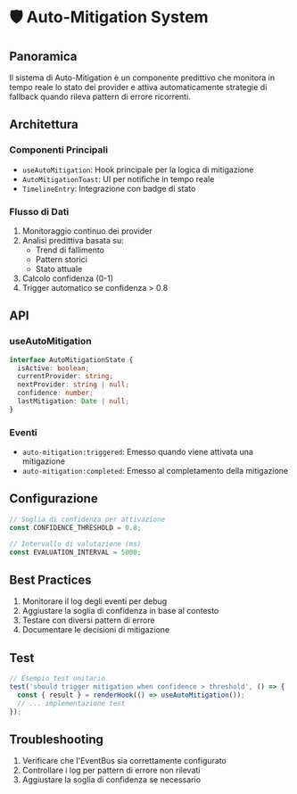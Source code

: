 # 🛡️ Auto-Mitigation System

## Panoramica
Il sistema di Auto-Mitigation è un componente predittivo che monitora in tempo reale lo stato dei provider e attiva automaticamente strategie di fallback quando rileva pattern di errore ricorrenti.

## Architettura

### Componenti Principali
- `useAutoMitigation`: Hook principale per la logica di mitigazione
- `AutoMitigationToast`: UI per notifiche in tempo reale
- `TimelineEntry`: Integrazione con badge di stato

### Flusso di Dati
1. Monitoraggio continuo dei provider
2. Analisi predittiva basata su:
   - Trend di fallimento
   - Pattern storici
   - Stato attuale
3. Calcolo confidenza (0-1)
4. Trigger automatico se confidenza > 0.8

## API

### useAutoMitigation
```typescript
interface AutoMitigationState {
  isActive: boolean;
  currentProvider: string;
  nextProvider: string | null;
  confidence: number;
  lastMitigation: Date | null;
}
```

### Eventi
- `auto-mitigation:triggered`: Emesso quando viene attivata una mitigazione
- `auto-mitigation:completed`: Emesso al completamento della mitigazione

## Configurazione
```typescript
// Soglia di confidenza per attivazione
const CONFIDENCE_THRESHOLD = 0.8;

// Intervallo di valutazione (ms)
const EVALUATION_INTERVAL = 5000;
```

## Best Practices
1. Monitorare il log degli eventi per debug
2. Aggiustare la soglia di confidenza in base al contesto
3. Testare con diversi pattern di errore
4. Documentare le decisioni di mitigazione

## Test
```typescript
// Esempio test unitario
test('should trigger mitigation when confidence > threshold', () => {
  const { result } = renderHook(() => useAutoMitigation());
  // ... implementazione test
});
```

## Troubleshooting
1. Verificare che l'EventBus sia correttamente configurato
2. Controllare i log per pattern di errore non rilevati
3. Aggiustare la soglia di confidenza se necessario 